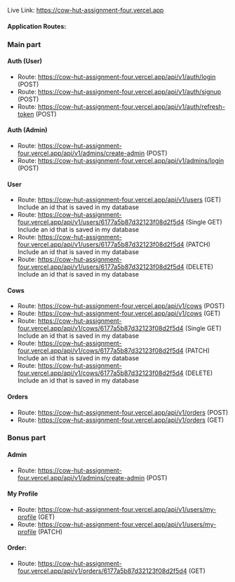 Live Link: https://cow-hut-assignment-four.vercel.app

#### Application Routes:

### Main part

#### Auth (User)

- Route: https://cow-hut-assignment-four.vercel.app/api/v1/auth/login (POST)
- Route: https://cow-hut-assignment-four.vercel.app/api/v1/auth/signup (POST)
- Route: https://cow-hut-assignment-four.vercel.app/api/v1/auth/refresh-token (POST)

#### Auth (Admin)

- Route: https://cow-hut-assignment-four.vercel.app/api/v1/admins/create-admin (POST)
- Route: https://cow-hut-assignment-four.vercel.app/api/v1/admins/login (POST)

#### User

- Route: https://cow-hut-assignment-four.vercel.app/api/v1/users (GET) Include an id that is saved in my database
- Route: https://cow-hut-assignment-four.vercel.app/api/v1/users/6177a5b87d32123f08d2f5d4 (Single GET) Include an id that is saved in my database
- Route: https://cow-hut-assignment-four.vercel.app/api/v1/users/6177a5b87d32123f08d2f5d4 (PATCH) Include an id that is saved in my database
- Route: https://cow-hut-assignment-four.vercel.app/api/v1/users/6177a5b87d32123f08d2f5d4 (DELETE) Include an id that is saved in my database

#### Cows

- Route: https://cow-hut-assignment-four.vercel.app/api/v1/cows (POST)
- Route: https://cow-hut-assignment-four.vercel.app/api/v1/cows (GET)
- Route: https://cow-hut-assignment-four.vercel.app/api/v1/cows/6177a5b87d32123f08d2f5d4 (Single GET) Include an id that is saved in my database
- Route: https://cow-hut-assignment-four.vercel.app/api/v1/cows/6177a5b87d32123f08d2f5d4 (PATCH) Include an id that is saved in my database
- Route: https://cow-hut-assignment-four.vercel.app/api/v1/cows/6177a5b87d32123f08d2f5d4 (DELETE) Include an id that is saved in my database

#### Orders

- Route: https://cow-hut-assignment-four.vercel.app/api/v1/orders (POST)
- Route: https://cow-hut-assignment-four.vercel.app/api/v1/orders (GET)

### Bonus part

#### Admin

- Route: https://cow-hut-assignment-four.vercel.app/api/v1/admins/create-admin (POST)

#### My Profile

- Route: https://cow-hut-assignment-four.vercel.app/api/v1/users/my-profile (GET)
- Route: https://cow-hut-assignment-four.vercel.app/api/v1/users/my-profile (PATCH)

#### Order:

- Route: https://cow-hut-assignment-four.vercel.app/api/v1/orders/6177a5b87d32123f08d2f5d4 (GET)
